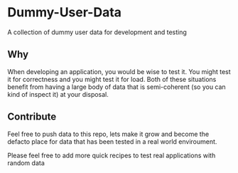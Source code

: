 # Dummy-User-Data
A collection of dummy user data for development and testing

## Why

When developing an application, you would be wise to test it. You might test it for correctness and you might test it for load. Both of these situations benefit from having a large body of data that is semi-coherent (so you can kind of inspect it) at your disposal.

## Contribute

Feel free to push data to this repo, lets make it grow and become the defacto place for data that has been tested in a  real world enviroument.

Please feel free to add more quick recipes to test real applications with random data
